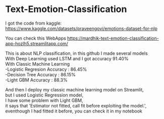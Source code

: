 # Text-Emotion-Classification

I got the code from kaggle:
https://www.kaggle.com/datasets/praveengovi/emotions-dataset-for-nlp

You can check this WebApps
https://mardhik-text-emotion-classification-app-hozlh5.streamlitapp.com/

This is about NLP classification, in this github I made several models   
With Deep Learning used LSTM and I got accuracy 91.40%   
With Classic Machine Learning   
    -Logistic Regresion Accuracy : 86.45%   
    -Decision Tree Accuracy      : 86.15%   
    -Light GBM Accuracy          : 88.3% 

And then I deploy my classic machine learning model on Streamlit,   
but I used Logistic Regression model,    
I have some problem with Light GBM,    
it says that 'Estimator not fitted, call fit before exploiting the model.',     
eventhough I had fitted it before, you can check it in my notebook
